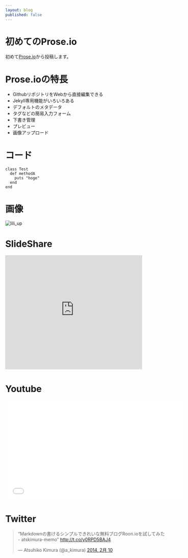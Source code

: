 ```yaml
---
layout: blog
published: false
---
```


# 初めてのProse.io

初めて[Prose.io](http://prose.io/)から投稿します。

# Prose.ioの特長

- GithubリポジトリをWebから直接編集できる
- Jekyll専用機能がいろいろある
 - デフォルトのメタデータ
 - タグなどの簡易入力フォーム
 - 下書き管理
 - プレビュー
 - 画像アップロード

# コード


```
class Test
  def methodA
    puts "hoge"
  end
end

```

# 画像

![lili_up](https://roon-media.s3.amazonaws.com/blogs/19584/3O3X003G2L312Q2R1M3f0p2n3F2E3y0r/giant.jpg)

# SlideShare

<iframe src="http://www.slideshare.net/slideshow/embed_code/28946057" width="427" height="356" frameborder="0" marginwidth="0" marginheight="0" scrolling="no" style="border:1px solid #CCC; border-width:1px 1px 0; margin-bottom:5px; max-width: 100%;" allowfullscreen> </iframe>

# Youtube

<iframe width="560" height="315" src="//www.youtube.com/embed/oAjCFqc_EUg" frameborder="0" allowfullscreen></iframe>

# Twitter

<blockquote class="twitter-tweet" lang="ja"><p>“Markdownの書けるシンプルできれいな無料ブログRoon.ioを試してみた - atskimura-memo” <a href="http://t.co/y0RPD5BAJ4">http://t.co/y0RPD5BAJ4</a></p>&mdash; Atsuhiko Kimura (@a_kimura) <a href="https://twitter.com/a_kimura/statuses/432728651860172800">2014, 2月 10</a></blockquote>
<script async src="//platform.twitter.com/widgets.js" charset="utf-8"></script>
